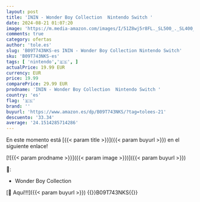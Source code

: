 ```yaml
---
layout: post
title: 'ININ - Wonder Boy Collection  Nintendo Switch '
date: 2024-08-21 01:07:20
image: 'https://m.media-amazon.com/images/I/51Z8wj5r8FL._SL500_._SL400_.jpg'
comments: true
category: ofertas
author: 'tole.es'
slug: 'B09T743NKS-es ININ - Wonder Boy Collection Nintendo Switch'
sku: 'B09T743NKS-es'
tags: [ 'nintendo','🇪🇸', ]
actualPrice: 19.99 EUR
currency: EUR
price: 19.99
comparePrice: 29.99 EUR
prodname: 'ININ - Wonder Boy Collection  Nintendo Switch '
country: 'es'
flag: '🇪🇸'
brand: ''
buyurl: 'https://www.amazon.es/dp/B09T743NKS/?tag=tolees-21'
descuento: '33.34'
average: '24.1514285714286'
---
```


En este momento está [{{< param title >}}]({{< param buyurl >}}) en el siguiente enlace!

[![{{< param prodname >}}]({{< param image >}})]({{< param buyurl >}})

🔎:

- Wonder Boy Collection

[🛒 Aquí!!!]({{< param buyurl >}})
{{<world>}}B09T743NKS{{</world>}}
